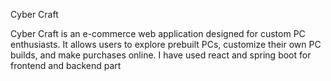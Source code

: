 Cyber Craft

Cyber Craft is an e-commerce web application designed for custom PC enthusiasts. It allows users to explore prebuilt PCs, customize their own PC builds, and make purchases online.
I have used react and spring boot for frontend and backend part

